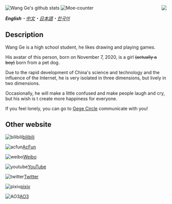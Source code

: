 ![Wang Ge's github stats](https://github-readme-stats.vercel.app/api?username=nc-animation&theme=dark&show_icons=true)
<img src="https://weather-icon.journeyad.repl.co/@sanya?v=1" align="right">
![Moe-counter](https://count.getloli.com/get/@nc-animation)

_**English**・[中文](README-zh.md)・[日本語](README-ja.md)・[한국어](README-ko.md)_

## Description
Wang Ge is a high school student, he likes drawing and playing games.

His avatar of this person, born on November 7, 2020, is a girl <s>(actually a boy)</s> born from a pet dog.

Due to the rapid development of China's science and technology and the influence of the Internet, he is very isolated in three dimensions, but lively in two dimensions.

Occasionally, he will make a little confused and make people laugh and cry, but his wish is t  create more happiness for everyone.

If you feel lonely, you can go to [Gege Circle](https://github.com/gege-circle/home) communicate with you!

## Other website
![bilibili](https://user-images.githubusercontent.com/69033087/122642456-0d394780-d13d-11eb-9ca0-a2d52f9f31d5.png)[bilibili](https://space.bilibili.com/291584196)

![acfun](https://user-images.githubusercontent.com/69033087/122642478-20e4ae00-d13d-11eb-9b75-804ca8fc7c8c.png)[AcFun](https://www.acfun.cn/u/14666581)

![weibo](https://user-images.githubusercontent.com/69033087/122642485-33f77e00-d13d-11eb-9623-ba25d30c0fce.png)[Weibo](https://weibo.com/moegirlwangge)

![youtube](https://user-images.githubusercontent.com/69033087/122642494-3eb21300-d13d-11eb-9240-c27cade37bc1.png)[YouTube](https://www.youtube.com/channel/UCoOR_eK6ZXKRtHw7r0IyEeQ)

![twitter](https://user-images.githubusercontent.com/69033087/122642506-51c4e300-d13d-11eb-9185-2af1a462063a.png)[Twitter](https://twitter.com/nc_animation258)

![pixiv](https://user-images.githubusercontent.com/69033087/122642514-5b4e4b00-d13d-11eb-8f1a-d46199e8110d.png)[pixiv](https://pixiv.net/users/43214741)

![AO3](https://user-images.githubusercontent.com/69033087/125888373-d416fa3e-2f93-4085-8df8-a1908f0f57ba.png)[AO3](https://archiveofourown.org/users/nc_animation)
